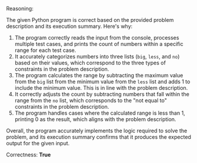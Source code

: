 Reasoning: 

The given Python program is correct based on the provided problem description and its execution summary. Here's why:

1.  The program correctly reads the input from the console, processes multiple test cases, and prints the count of numbers within a specific range for each test case.
2.  It accurately categorizes numbers into three lists (`big`, `less`, and `no`) based on their values, which correspond to the three types of constraints in the problem description.
3.  The program calculates the range by subtracting the maximum value from the `big` list from the minimum value from the `less` list and adds 1 to include the minimum value. This is in line with the problem description.
4.  It correctly adjusts the count by subtracting numbers that fall within the range from the `no` list, which corresponds to the "not equal to" constraints in the problem description.
5.  The program handles cases where the calculated range is less than 1, printing 0 as the result, which aligns with the problem description.

Overall, the program accurately implements the logic required to solve the problem, and its execution summary confirms that it produces the expected output for the given input.

Correctness: **True**